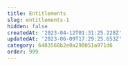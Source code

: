 ```yaml
---
title: Entitlements
slug: entitlements-1
hidden: false
createdAt: '2023-04-12T01:31:25.228Z'
updatedAt: '2023-06-09T17:29:25.653Z'
category: 6483560b2e0a290051a971d6
order: 999
---
```

